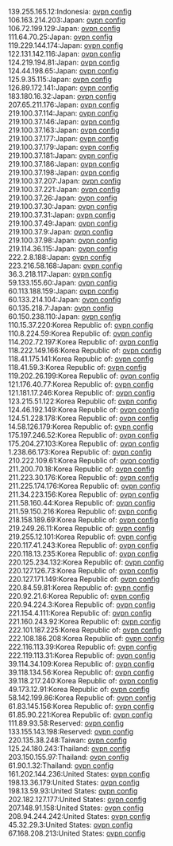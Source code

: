 139.255.165.12:Indonesia: [ovpn config](vpn/139_255_165_12.ovpn)  
106.163.214.203:Japan: [ovpn config](vpn/106_163_214_203.ovpn)  
106.72.199.129:Japan: [ovpn config](vpn/106_72_199_129.ovpn)  
111.64.70.25:Japan: [ovpn config](vpn/111_64_70_25.ovpn)  
119.229.144.174:Japan: [ovpn config](vpn/119_229_144_174.ovpn)  
122.131.142.116:Japan: [ovpn config](vpn/122_131_142_116.ovpn)  
124.219.194.81:Japan: [ovpn config](vpn/124_219_194_81.ovpn)  
124.44.198.65:Japan: [ovpn config](vpn/124_44_198_65.ovpn)  
125.9.35.115:Japan: [ovpn config](vpn/125_9_35_115.ovpn)  
126.89.172.141:Japan: [ovpn config](vpn/126_89_172_141.ovpn)  
183.180.16.32:Japan: [ovpn config](vpn/183_180_16_32.ovpn)  
207.65.211.176:Japan: [ovpn config](vpn/207_65_211_176.ovpn)  
219.100.37.114:Japan: [ovpn config](vpn/219_100_37_114.ovpn)  
219.100.37.146:Japan: [ovpn config](vpn/219_100_37_146.ovpn)  
219.100.37.163:Japan: [ovpn config](vpn/219_100_37_163.ovpn)  
219.100.37.177:Japan: [ovpn config](vpn/219_100_37_177.ovpn)  
219.100.37.179:Japan: [ovpn config](vpn/219_100_37_179.ovpn)  
219.100.37.181:Japan: [ovpn config](vpn/219_100_37_181.ovpn)  
219.100.37.186:Japan: [ovpn config](vpn/219_100_37_186.ovpn)  
219.100.37.198:Japan: [ovpn config](vpn/219_100_37_198.ovpn)  
219.100.37.207:Japan: [ovpn config](vpn/219_100_37_207.ovpn)  
219.100.37.221:Japan: [ovpn config](vpn/219_100_37_221.ovpn)  
219.100.37.26:Japan: [ovpn config](vpn/219_100_37_26.ovpn)  
219.100.37.30:Japan: [ovpn config](vpn/219_100_37_30.ovpn)  
219.100.37.31:Japan: [ovpn config](vpn/219_100_37_31.ovpn)  
219.100.37.49:Japan: [ovpn config](vpn/219_100_37_49.ovpn)  
219.100.37.9:Japan: [ovpn config](vpn/219_100_37_9.ovpn)  
219.100.37.98:Japan: [ovpn config](vpn/219_100_37_98.ovpn)  
219.114.36.115:Japan: [ovpn config](vpn/219_114_36_115.ovpn)  
222.2.8.188:Japan: [ovpn config](vpn/222_2_8_188.ovpn)  
223.216.58.168:Japan: [ovpn config](vpn/223_216_58_168.ovpn)  
36.3.218.117:Japan: [ovpn config](vpn/36_3_218_117.ovpn)  
59.133.155.60:Japan: [ovpn config](vpn/59_133_155_60.ovpn)  
60.113.188.159:Japan: [ovpn config](vpn/60_113_188_159.ovpn)  
60.133.214.104:Japan: [ovpn config](vpn/60_133_214_104.ovpn)  
60.135.218.7:Japan: [ovpn config](vpn/60_135_218_7.ovpn)  
60.150.238.110:Japan: [ovpn config](vpn/60_150_238_110.ovpn)  
110.15.37.220:Korea Republic of: [ovpn config](vpn/110_15_37_220.ovpn)  
110.8.224.59:Korea Republic of: [ovpn config](vpn/110_8_224_59.ovpn)  
114.202.72.197:Korea Republic of: [ovpn config](vpn/114_202_72_197.ovpn)  
118.222.149.166:Korea Republic of: [ovpn config](vpn/118_222_149_166.ovpn)  
118.41.175.141:Korea Republic of: [ovpn config](vpn/118_41_175_141.ovpn)  
118.41.59.3:Korea Republic of: [ovpn config](vpn/118_41_59_3.ovpn)  
119.202.26.199:Korea Republic of: [ovpn config](vpn/119_202_26_199.ovpn)  
121.176.40.77:Korea Republic of: [ovpn config](vpn/121_176_40_77.ovpn)  
121.181.17.246:Korea Republic of: [ovpn config](vpn/121_181_17_246.ovpn)  
123.215.51.122:Korea Republic of: [ovpn config](vpn/123_215_51_122.ovpn)  
124.46.192.149:Korea Republic of: [ovpn config](vpn/124_46_192_149.ovpn)  
124.51.228.178:Korea Republic of: [ovpn config](vpn/124_51_228_178.ovpn)  
14.58.126.179:Korea Republic of: [ovpn config](vpn/14_58_126_179.ovpn)  
175.197.246.52:Korea Republic of: [ovpn config](vpn/175_197_246_52.ovpn)  
175.204.27.103:Korea Republic of: [ovpn config](vpn/175_204_27_103.ovpn)  
1.238.66.173:Korea Republic of: [ovpn config](vpn/1_238_66_173.ovpn)  
210.222.109.61:Korea Republic of: [ovpn config](vpn/210_222_109_61.ovpn)  
211.200.70.18:Korea Republic of: [ovpn config](vpn/211_200_70_18.ovpn)  
211.223.30.176:Korea Republic of: [ovpn config](vpn/211_223_30_176.ovpn)  
211.225.174.176:Korea Republic of: [ovpn config](vpn/211_225_174_176.ovpn)  
211.34.223.156:Korea Republic of: [ovpn config](vpn/211_34_223_156.ovpn)  
211.58.160.44:Korea Republic of: [ovpn config](vpn/211_58_160_44.ovpn)  
211.59.150.216:Korea Republic of: [ovpn config](vpn/211_59_150_216.ovpn)  
218.158.189.69:Korea Republic of: [ovpn config](vpn/218_158_189_69.ovpn)  
219.249.26.11:Korea Republic of: [ovpn config](vpn/219_249_26_11.ovpn)  
219.255.12.101:Korea Republic of: [ovpn config](vpn/219_255_12_101.ovpn)  
220.117.41.243:Korea Republic of: [ovpn config](vpn/220_117_41_243.ovpn)  
220.118.13.235:Korea Republic of: [ovpn config](vpn/220_118_13_235.ovpn)  
220.125.234.132:Korea Republic of: [ovpn config](vpn/220_125_234_132.ovpn)  
220.127.126.73:Korea Republic of: [ovpn config](vpn/220_127_126_73.ovpn)  
220.127.171.149:Korea Republic of: [ovpn config](vpn/220_127_171_149.ovpn)  
220.84.59.81:Korea Republic of: [ovpn config](vpn/220_84_59_81.ovpn)  
220.92.21.6:Korea Republic of: [ovpn config](vpn/220_92_21_6.ovpn)  
220.94.224.3:Korea Republic of: [ovpn config](vpn/220_94_224_3.ovpn)  
221.154.4.111:Korea Republic of: [ovpn config](vpn/221_154_4_111.ovpn)  
221.160.243.92:Korea Republic of: [ovpn config](vpn/221_160_243_92.ovpn)  
222.101.187.225:Korea Republic of: [ovpn config](vpn/222_101_187_225.ovpn)  
222.108.186.208:Korea Republic of: [ovpn config](vpn/222_108_186_208.ovpn)  
222.116.113.39:Korea Republic of: [ovpn config](vpn/222_116_113_39.ovpn)  
222.119.113.31:Korea Republic of: [ovpn config](vpn/222_119_113_31.ovpn)  
39.114.34.109:Korea Republic of: [ovpn config](vpn/39_114_34_109.ovpn)  
39.118.134.56:Korea Republic of: [ovpn config](vpn/39_118_134_56.ovpn)  
39.118.217.240:Korea Republic of: [ovpn config](vpn/39_118_217_240.ovpn)  
49.173.12.91:Korea Republic of: [ovpn config](vpn/49_173_12_91.ovpn)  
58.142.199.86:Korea Republic of: [ovpn config](vpn/58_142_199_86.ovpn)  
61.83.145.156:Korea Republic of: [ovpn config](vpn/61_83_145_156.ovpn)  
61.85.90.221:Korea Republic of: [ovpn config](vpn/61_85_90_221.ovpn)  
111.89.93.58:Reserved: [ovpn config](vpn/111_89_93_58.ovpn)  
133.155.143.198:Reserved: [ovpn config](vpn/133_155_143_198.ovpn)  
220.135.38.248:Taiwan: [ovpn config](vpn/220_135_38_248.ovpn)  
125.24.180.243:Thailand: [ovpn config](vpn/125_24_180_243.ovpn)  
203.150.155.97:Thailand: [ovpn config](vpn/203_150_155_97.ovpn)  
61.90.1.32:Thailand: [ovpn config](vpn/61_90_1_32.ovpn)  
161.202.144.236:United States: [ovpn config](vpn/161_202_144_236.ovpn)  
198.13.36.179:United States: [ovpn config](vpn/198_13_36_179.ovpn)  
198.13.59.93:United States: [ovpn config](vpn/198_13_59_93.ovpn)  
202.182.127.177:United States: [ovpn config](vpn/202_182_127_177.ovpn)  
207.148.91.158:United States: [ovpn config](vpn/207_148_91_158.ovpn)  
208.94.244.242:United States: [ovpn config](vpn/208_94_244_242.ovpn)  
45.32.29.3:United States: [ovpn config](vpn/45_32_29_3.ovpn)  
67.168.208.213:United States: [ovpn config](vpn/67_168_208_213.ovpn)  

